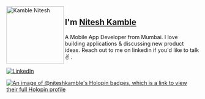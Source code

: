 <img align="left" width="150" height="150" alt="Kamble Nitesh" src="https://creazilla-store.fra1.digitaloceanspaces.com/icons/3245879/github-icon-md.png"/>

## I'm [Nitesh Kamble][linkedin]

A Mobile App Developer from Mumbai. I love building applications & discussing new product ideas. Reach out to me on linkedin if you'd like to talk ✌️ .

[![LinkedIn](https://img.shields.io/badge/LinkedIn-Connect-blue?style=flat-square&logo=linkedin&labelColor=blue)](https://in.linkedin.com/in/nitesh-kamble-778109188)



[linkedin]: https://in.linkedin.com/in/nitesh-kamble-778109188
[github]: https://github.com/niteshkamble

[![An image of @niteshkamble's Holopin badges, which is a link to view their full Holopin profile](https://holopin.me/niteshkamble)](https://holopin.io/@niteshkamble)
